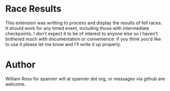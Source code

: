 # Race Results

This extension was writting to process and display the results of fell races. It should work for any timed event, including those with intermediate checkpoints. I don't expect it to be of interest to anyone else so I haven't bothered much with documentation or convenience: if you think you'd like to use it please let me know and I'll write it up properly.

# Author

William Ross for spanner
will at spanner dot org, or messages via github are welcome.